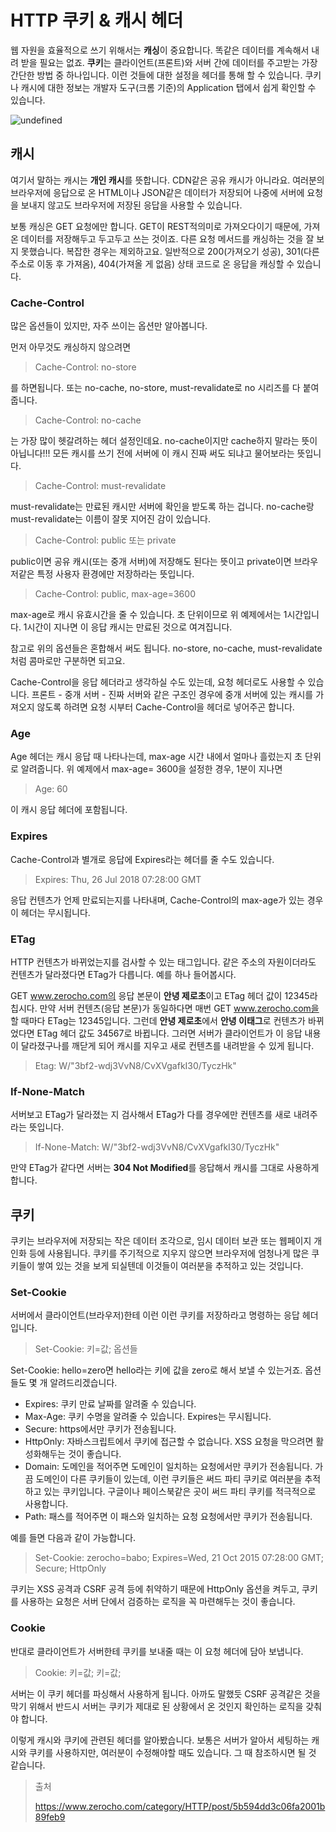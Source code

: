 # HTTP 쿠키 & 캐시 헤더

웹 자원을 효율적으로 쓰기 위해서는 **캐싱**이 중요합니다. 똑같은 데이터를 계속해서 내려 받을 필요는 없죠. **쿠키**는 클라이언트(프론트)와 서버 간에 데이터를 주고받는 가장 간단한 방법 중 하나입니다. 이런 것들에 대한 설정을 헤더를 통해 할 수 있습니다. 쿠키나 캐시에 대한 정보는 개발자 도구(크롬 기준)의 Application 탭에서 쉽게 확인할 수 있습니다.



![undefined](https://cdn.filestackcontent.com/Cfq7CeOoQGocgIVWNc9p)



## 캐시

여기서 말하는 캐시는 **개인 캐시**를 뜻합니다. CDN같은 공유 캐시가 아니라요. 여러분의 브라우저에 응답으로 온 HTML이나 JSON같은 데이터가 저장되어 나중에 서버에 요청을 보내지 않고도 브라우저에 저장된 응답을 사용할 수 있습니다.

보통 캐싱은 GET 요청에만 합니다. GET이 REST적의미로 가져오다이기 때문에, 가져온 데이터를 저장해두고 두고두고 쓰는 것이죠. 다른 요청 메서드를 캐싱하는 것을 잘 보지 못했습니다. 복잡한 경우는 제외하고요. 일반적으로 200(가져오기 성공), 301(다른 주소로 이동 후 가져옴), 404(가져올 게 없음) 상태 코드로 온 응답을 캐싱할 수 있습니다.

### Cache-Control

많은 옵션들이 있지만, 자주 쓰이는 옵션만 알아봅니다.

먼저 아무것도 캐싱하지 않으려면

> Cache-Control: no-store

를 하면됩니다. 또는 no-cache, no-store, must-revalidate로 no 시리즈를 다 붙여줍니다.

> Cache-Control: no-cache

는 가장 많이 헷갈려하는 헤더 설정인데요. no-cache이지만 cache하지 말라는 뜻이 아닙니다!!! 모든 캐시를 쓰기 전에 서버에 이 캐시 진짜 써도 되냐고 물어보라는 뜻입니다.

> Cache-Control: must-revalidate

must-revalidate는 만료된 캐시만 서버에 확인을 받도록 하는 겁니다. no-cache랑 must-revalidate는 이름이 잘못 지어진 감이 있습니다.

> Cache-Control: public 또는 private

public이면 공유 캐시(또는 중개 서버)에 저장해도 된다는 뜻이고 private이면 브라우저같은 특정 사용자 환경에만 저장하라는 뜻입니다.

> Cache-Control: public, max-age=3600

max-age로 캐시 유효시간을 줄 수 있습니다. 초 단위이므로 위 예제에서는 1시간입니다. 1시간이 지나면 이 응답 캐시는 만료된 것으로 여겨집니다.

참고로 위의 옵션들은 혼합해서 써도 됩니다. no-store, no-cache, must-revalidate처럼 콤마로만 구분하면 되고요. 

Cache-Control을 응답 헤더라고 생각하실 수도 있는데, 요청 헤더로도 사용할 수 있습니다. 프론트 - 중개 서버 - 진짜 서버와 같은 구조인 경우에 중개 서버에 있는 캐시를 가져오지 않도록 하려면 요청 시부터 Cache-Control을 헤더로 넣어주곤 합니다.

### Age

Age 헤더는 캐시 응답 때 나타나는데, max-age 시간 내에서 얼마나 흘렀는지 초 단위로 알려줍니다. 위 예제에서 max-age= 3600을 설정한 경우, 1분이 지나면

> Age: 60

이 캐시 응답 헤더에 포함됩니다.

### Expires

Cache-Control과 별개로 응답에 Expires라는 헤더를 줄 수도 있습니다.

> Expires: Thu, 26 Jul 2018 07:28:00 GMT

응답 컨텐츠가 언제 만료되는지를 나타내며, Cache-Control의 max-age가 있는 경우 이 헤더는 무시됩니다.

### ETag

HTTP 컨텐츠가 바뀌었는지를 검사할 수 있는 태그입니다. 같은 주소의 자원이더라도 컨텐츠가 달라졌다면 ETag가 다릅니다. 예를 하나 들어봅시다.

GET www.zerocho.com의 응답 본문이 **안녕 제로초**이고 ETag 헤더 값이 12345라 칩시다. 만약 서버 컨텐츠(응답 본문)가 동일하다면 매번 GET www.zerocho.com을 할 때마다 ETag는 12345입니다. 그런데 **안녕 제로초**에서 **안녕 이태그**로 컨텐츠가 바뀌었다면 ETag 헤더 값도 34567로 바뀝니다. 그러면 서버가 클라이언트가 이 응답 내용이 달라졌구나를 깨닫게 되어 캐시를 지우고 새로 컨텐츠를 내려받을 수 있게 됩니다.

> Etag: W/"3bf2-wdj3VvN8/CvXVgafkI30/TyczHk"

### If-None-Match

서버보고 ETag가 달라졌는 지 검사해서 ETag가 다를 경우에만 컨텐츠를 새로 내려주라는 뜻입니다.

> If-None-Match: W/"3bf2-wdj3VvN8/CvXVgafkI30/TyczHk"

만약 ETag가 같다면 서버는 **304 Not Modified**를 응답해서 캐시를 그대로 사용하게 합니다.

## 쿠키

쿠키는 브라우저에 저장되는 작은 데이터 조각으로, 임시 데이터 보관 또는 웹페이지 개인화 등에 사용됩니다. 쿠키를 주기적으로 지우지 않으면 브라우저에 엄청나게 많은 쿠키들이 쌓여 있는 것을 보게 되실텐데 이것들이 여러분을 추적하고 있는 것입니다.

### Set-Cookie

서버에서 클라이언트(브라우저)한테 이런 이런 쿠키를 저장하라고 명령하는 응답 헤더입니다.

> Set-Cookie: 키=값; 옵션들

Set-Cookie: hello=zero면 hello라는 키에 값을 zero로 해서 보낼 수 있는거죠. 옵션들도 몇 개 알려드리겠습니다.

- Expires: 쿠키 만료 날짜를 알려줄 수 있습니다.
- Max-Age: 쿠키 수명을 알려줄 수 있습니다. Expires는 무시됩니다.
- Secure: https에서만 쿠키가 전송됩니다.
- HttpOnly: 자바스크립트에서 쿠키에 접근할 수 없습니다. XSS 요청을 막으려면 활성화해두는 것이 좋습니다.
- Domain: 도메인을 적어주면 도메인이 일치하는 요청에서만 쿠키가 전송됩니다. 가끔 도메인이 다른 쿠키들이 있는데, 이런 쿠키들은 써드 파티 쿠키로 여러분을 추적하고 있는 쿠키입니다. 구글이나 페이스북같은 곳이 써드 파티 쿠키를 적극적으로 사용합니다.
- Path: 패스를 적어주면 이 패스와 일치하는 요청 요청에서만 쿠키가 전송됩니다.

예를 들면 다음과 같이 가능합니다.

> Set-Cookie: zerocho=babo; Expires=Wed, 21 Oct 2015 07:28:00 GMT; Secure; HttpOnly

쿠키는 XSS 공격과 CSRF 공격 등에 취약하기 때문에 HttpOnly 옵션을 켜두고, 쿠키를 사용하는 요청은 서버 단에서 검증하는 로직을 꼭 마련해두는 것이 좋습니다.

### Cookie

반대로 클라이언트가 서버한테 쿠키를 보내줄 때는 이 요청 헤더에 담아 보냅니다.

> Cookie: 키=값; 키=값;

서버는 이 쿠키 헤더를 파싱해서 사용하게 됩니다. 아까도 말했듯 CSRF 공격같은 것을 막기 위해서 반드시 서버는 쿠키가 제대로 된 상황에서 온 것인지 확인하는 로직을 갖춰야 합니다.

이렇게 캐시와 쿠키에 관련된 헤더를 알아봤습니다. 보통은 서버가 알아서 세팅하는 캐시와 쿠키를 사용하지만, 여러분이 수정해야할 때도 있습니다. 그 때 참조하시면 될 것 같습니다.



> 출처 
>
> https://www.zerocho.com/category/HTTP/post/5b594dd3c06fa2001b89feb9